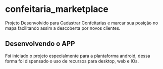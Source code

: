 # confeitaria_marketplace

Projeto Desenvolvido para Cadastrar Confeitarias e marcar sua posição no mapa facilitando assim a descoberta por novos clientes.

## Desenvolvendo o APP

Foi iniciado o projeto especialmente para a plantaforma android, dessa forma foi dispensado o uso de recursos para desktop, web e IOs.


